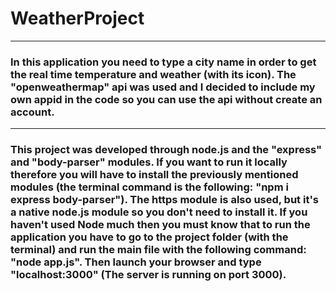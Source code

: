 # WeatherProject
____
### In this application you need to type a city name in order to get the real time temperature and weather (with its icon). The "openweathermap" api was used and I decided to include my own appid in the code so you can use the api without create an account.
____
### This project was developed through node.js and the "express" and "body-parser" modules. If you want to run it locally therefore you will have to install the previously mentioned modules (the terminal command is the following: "npm i express body-parser"). The https module is also used, but it's a native node.js module so you don't need to install it. If you haven't used Node much then you must know that to run the application you have to go to the project folder (with the terminal) and run the main file with the following command: "node app.js". Then launch your browser and type "localhost:3000" (The server is running on port 3000).
